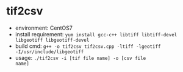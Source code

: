 # tif2csv
* environment: CentOS7 
* install requirement: <code>yum install gcc-c++ libtiff libtiff-devel libgeotiff libgeotiff-devel</code>
* build cmd:  <code>g++ -o tif2csv tif2csv.cpp -ltiff -lgeotiff -I/usr/include/libgeotiff</code>
* usage: <code>./tif2csv -i [tif file name] -o [csv file name]</code>
